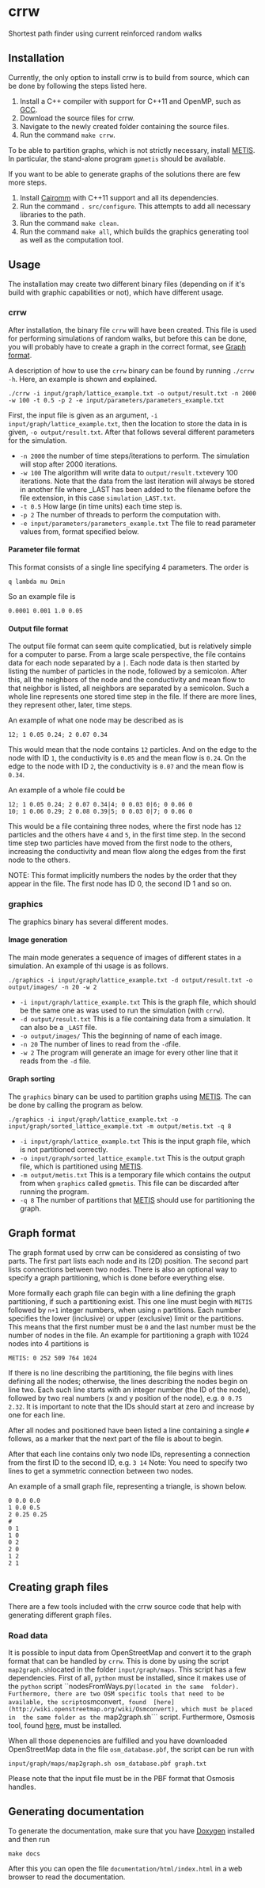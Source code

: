 crrw
===========

Shortest path finder using current reinforced random walks

## Installation ##

Currently, the only option to install crrw is to build from source, 
which can be done by following the steps listed here.

1. Install a C++ compiler with support for C++11 and OpenMP, such as 
[GCC](https://gcc.gnu.org).
2. Download the source files for crrw.
3. Navigate to the newly created folder containing the source files.
4. Run the command ```make crrw```.

To be able to partition graphs, which is not strictly necessary, install 
[METIS](http://glaros.dtc.umn.edu/gkhome/views/metis). In particular, the 
stand-alone program ```gpmetis``` should be available.

If you want to be able to generate graphs of the solutions there are few more 
steps.
1. Install [Cairomm](http://cairographics.org/cairomm/) 
with C++11 support and all its dependencies.
2. Run the command ```. src/configure```. This 
attempts to add all necessary libraries to the path.
3. Run the command ```make clean```.
4. Run the command ```make all```, which builds the graphics 
generating tool as well as the computation tool.

## Usage ##

The installation may create two different binary files (depending on if it's 
build with graphic capabilities or not), which have different usage.

### crrw ###

After installation, the binary file ```crrw``` will have been created. 
This file is used for performing simulations of random walks, but before this 
can be done, you will probably have to create a graph in the correct format, 
see [Graph format](#graph-format).

A description of how to use the ```crrw``` binary can be found by 
running ```./crrw -h```. Here, an example is shown and explained.

	./crrw -i input/graph/lattice_example.txt -o output/result.txt -n 2000 -w 100 -t 0.5 -p 2 -e input/parameters/parameters_example.txt

First, the input file is given as an argument, ```-i input/graph/lattice_example.txt```, then 
the location to store the data in is given, ```-o output/result.txt```. After 
that follows several different parameters for the simulation.
+ ```-n 2000``` the number of time steps/iterations to perform. The simulation
will stop after 2000 iterations.
+ ```-w 100``` The algorithm will write data to ```output/result.txt```every 
100 iterations. Note that the data from the last iteration will always be 
stored in another file where _LAST has been added to the filename before the 
file extension, in this case ```simulation_LAST.txt```.
+ ```-t 0.5``` How large (in time units) each time step is.
+ ```-p 2``` The number of threads to perform the computation with.
+ ```-e input/parameters/parameters_example.txt``` The file to read parameter values from, format 
specified below.

#### Parameter file format ####

This format consists of a single line specifying 4 parameters. The order is

	q lambda mu Dmin

So an example file is

	0.0001 0.001 1.0 0.05

#### Output file format ####

The output file format can seem quite complicatied, but is relatively simple 
for a computer to parse. From a large scale perspective, the file contains 
data for each node separated by a ```|```. Each node data is then started by 
listing the number of particles in the node, followed by a semicolon. After 
this, all the neighbors of the node and the conductivity and mean flow to that 
neighbor is listed, all neighbors are separated by a semicolon. Such a whole 
line represents one stored time step in the file. If there are more lines, 
they represent other, later, time steps.

An example of what one node may be described as is

	12; 1 0.05 0.24; 2 0.07 0.34

This would mean that the node contains ```12``` particles. And on the edge to 
the node with ID ```1```, the conductivity is ```0.05``` and the mean flow is 
```0.24```. On the edge to the node with ID ```2```, the conductivity is 
```0.07``` and the mean flow is ```0.34```.

An example of a whole file could be 

	12; 1 0.05 0.24; 2 0.07 0.34|4; 0 0.03 0|6; 0 0.06 0
	10; 1 0.06 0.29; 2 0.08 0.39|5; 0 0.03 0|7; 0 0.06 0

This would be a file containing three nodes, where the first node has ```12``` 
particles and the others have ```4``` and ```5```, in the first time step. 
In the second time step two particles have moved from the first node to the 
others, increasing the conductivity and mean flow along the edges from the 
first node to the others.

NOTE: This format implicitly numbers the nodes by the order that they appear 
in the file. The first node has ID 0, the second ID 1 and so on.


### graphics ###

The graphics binary has several different modes.

#### Image generation ####

The main mode generates a sequence of images of different states in a 
simulation. An example of thi usage is as follows.

	./graphics -i input/graph/lattice_example.txt -d output/result.txt -o output/images/ -n 20 -w 2

+ ```-i input/graph/lattice_example.txt``` This is the graph file, which should be the same one as 
was used to run the simulation (with ```crrw```).
+ ```-d output/result.txt``` This is a file containing data from a simulation.
It can also be a ```_LAST``` file.
+ ```-o output/images/``` This the beginning of name of each image.
+ ```-n 20``` The number of lines to read from the ```-d```file.
+ ```-w 2``` The program will generate an image for every other line that it 
reads from the ```-d``` file.

#### Graph sorting ####

The ```graphics``` binary can be used to partition graphs using 
[METIS](http://glaros.dtc.umn.edu/gkhome/views/metis). The can be done by 
calling the program as below.

	./graphics -i input/graph/lattice_example.txt -o input/graph/sorted_lattice_example.txt -m output/metis.txt -q 8

+ ```-i input/graph/lattice_example.txt``` This is the input graph file, which is not partitioned 
correctly.
+ ```-o input/graph/sorted_lattice_example.txt``` This is the output graph file, which is partitioned
using [METIS](http://glaros.dtc.umn.edu/gkhome/views/metis). 
+ ```-m output/metis.txt``` This is a temporary file which contains the output from 
when ```graphics``` called ```gpmetis```. This file can be discarded after 
running the program.
+ ```-q 8``` The number of partitions that 
[METIS](http://glaros.dtc.umn.edu/gkhome/views/metis) should use for 
partitioning the graph.

## Graph format ##

The graph format used by crrw can be considered as consisting of two 
parts. The first part lists each node and its (2D) position. The second part 
lists connections between two nodes. There is also an optional way to specify 
a graph partitioning, which is done before everything else.

More formally each graph file can begin with a line defining the graph 
partitioning, if such a partitioning exist. This one line must begin with
```METIS``` followed by ```n+1``` integer numbers, when using ```n```
partitions. Each number specifies the lower (inclusive) or upper (exclusive) 
limit or the partitions. This means that the first number must be ```0``` and 
the last number must be the number of nodes in the file. An example for 
partitioning a graph with 1024 nodes into 4 partitions is 

	METIS: 0 252 509 764 1024

If there is no line describing the partitioning, the file begins with lines 
defining all the nodes; otherwise, the lines describing the nodes begin on 
line two. Each such line starts with an integer number (the ID of the node), 
followed by two real numbers (x and y position of the node), e.g. 
```0 0.75 2.32```. It is important to note that the IDs should start at zero 
and increase by one for each line.

After all nodes and positioned have been listed a line containing a single 
```#``` follows, as a marker that the next part of the file is about to begin.

After that each line contains only two node IDs, representing a connection from
the first ID to the second ID, e.g. ```3 14``` Note: You need to specify two 
lines to get a symmetric connection between two nodes.

An example of a small graph file, representing a triangle, is shown below.

	0 0.0 0.0
	1 0.0 0.5
	2 0.25 0.25
	#
	0 1
	1 0
	0 2
	2 0
	1 2
	2 1

## Creating graph files ##

There are a few tools included with the crrw source code that help with 
generating different graph files.

### Road data ###

It is possible to input data from OpenStreetMap and convert it to the graph 
format that can be handled by ```crrw```. This is done by using the 
script ```map2graph.sh```located in the folder ```input/graph/maps```. This script has a 
few dependencies. First of all, ```python``` must be installed, since it makes 
use of the ```python``` script ``nodesFromWays.py``` (located in the same 
folder). Furthermore, there are two OSM specific tools that need to be 
available, the script ```osmconvert```, found 
[here](http://wiki.openstreetmap.org/wiki/Osmconvert), which must be placed in 
the same folder as the ```map2graph.sh``` script. Furthermore, Osmosis tool, 
found [here](http://wiki.openstreetmap.org/wiki/Osmosis), must be installed.

When all those depenencies are fulfilled and you have downloaded OpenStreetMap 
data in the file ```osm_database.pbf```, the script can be run with

	input/graph/maps/map2graph.sh osm_database.pbf graph.txt

Please note that the input file must be in the PBF format that Osmosis handles.

## Generating documentation ##

To generate the documentation, make sure that you have 
[Doxygen](http://www.doxygen.org) installed and then run

	make docs

After this you can open the file ```documentation/html/index.html``` in a web 
browser to read the documentation.
